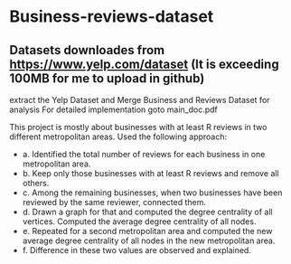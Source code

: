 # Business-reviews-dataset
## Datasets downloades from https://www.yelp.com/dataset (It is exceeding 100MB for me to upload in github)
extract the Yelp Dataset and Merge Business and Reviews Dataset for analysis
For detailed implementation goto main_doc.pdf

This project is mostly about businesses with at least R reviews in two different metropolitan areas. Used the following approach:
- a. Identified the total number of reviews for each business in one metropolitan area.
- b. Keep only those businesses with at least R reviews and remove all others.
- c. Among the remaining businesses, when two businesses have been reviewed by the same reviewer, connected them.
- d. Drawn a graph for that and computed the degree centrality of all vertices. Computed the average degree centrality of all nodes.
- e. Repeated for a second metropolitan area and computed the new average degree centrality of all nodes in the new metropolitan area.
- f. Difference in these two values are observed and explained.
